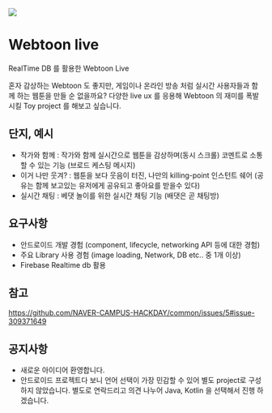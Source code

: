 ﻿![](https://firebasestorage.googleapis.com/v0/b/nwebtoonlive.appspot.com/o/webtoon_live_gif1.gif?alt=media&token=07d95221-d3d1-4958-be3d-2262c6262194)

# Webtoon live
RealTime DB 를 활용한 Webtoon Live

혼자 감상하는 Webtoon 도 좋지만, 게임이나 온라인 방송 처럼 실시간 사용자들과 함께 하는 웹툰을 만들 순 없을까요?
다양한 live ux 를 응용해 Webtoon 의 재미를 폭발 시킬 Toy project 를 해보고 싶습니다.

## 단지, 예시
- 작가와 함께 : 작가와 함께 실시간으로 웹툰을 감상하며(동시 스크롤) 코멘트로 소통할 수 있는 기능 (브로드 케스팅 메시지)
- 이거 나만 웃겨? : 웹툰을 보다 웃음이 터진, 나만의 killing-point 인스턴트 쉐어 (공유는 함께 보고있는 유저에게 공유되고 좋아요를 받을수 있다)
- 실시간 채팅 : 베댓 놀이를 위한 실시간 채팅 기능 (배댓은 곧 채팅방)


## 요구사항
- 안드로이드 개발 경험 (component, lifecycle, networking API 등에 대한 경험)
- 주요 Library 사용 경험 (image loading, Network, DB etc.. 중 1개 이상)
- Firebase Realtime db 활용


## 참고
https://github.com/NAVER-CAMPUS-HACKDAY/common/issues/5#issue-309371649


## 공지사항
- 새로운 아이디어 환영합니다.
- 안드로이드 프로젝트다 보니 언어 선택이 가장 민감할 수 있어 별도 project로 구성하지 않았습니다.
별도로 연락드리고 의견 나누어 Java, Kotlin 을 선택해서 진행 하겠습니다.
